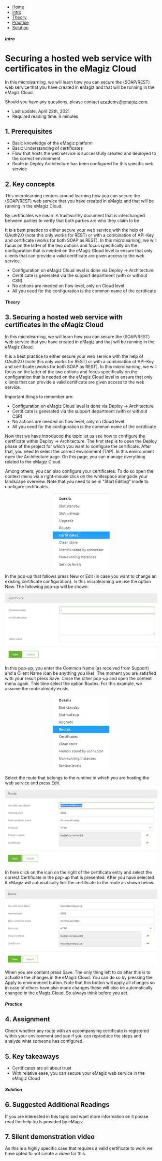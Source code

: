 <div class="ez-academy">
    <div class="ez-academy__body">
        <main class="micro-learning">
        <ul class="doc-nav">
            <li class="doc-nav__item"><a href="../../docs/microlearning/novice-securing-your-data-traffic-index" class="doc-nav__link">Home</a></li>
            <li class="doc-nav__item"><a href="#intro" class="doc-nav__link">Intro</a></li>
            <li class="doc-nav__item"><a href="#theory" class="doc-nav__link">Theory</a></li>
            <li class="doc-nav__item"><a href="#practice" class="doc-nav__link">Practice</a></li>
            <li class="doc-nav__item"><a href="#solution" class="doc-nav__link">Solution</a></li>
        </ul>

<div class="doc">

##### Intro

# Securing a hosted web service with certificates in the eMagiz Cloud
 
In this microlearning, we will learn how you can secure the (SOAP/REST) web service that you have created in eMagiz and that will be running in the eMagiz Cloud.

Should you have any questions, please contact academy@emagiz.com.

- Last update: April 22th, 2021
- Required reading time: 6 minutes

## 1. Prerequisites
- Basic knowledge of the eMagiz platform
- Basic Understanding of certificates
- Flow that hosts the web service is successfully created and deployed to the correct environment
- Route in Deploy Architecture has been configured for this specific web service

## 2. Key concepts
This microlearning centers around learning how you can secure the (SOAP/REST) web service that you have created in eMagiz and that will be running in the eMagiz Cloud.

By certificates we mean: A trustworthy document that is interchanged between parties to verify that both parties are who they claim to be

It is a best practice to either secure your web service with the help of OAuth2.0 (note this only works for REST) or with a combination of API-Key and certificate (works for both SOAP as REST).
In this microlearning, we will focus on the latter of the two options and focus specifically on the configuration that is needed on the eMagiz Cloud level to ensure that only clients that can provide a valid certificate are given access to the web service.

- Configuration on eMagiz Cloud level is done via Deploy -> Architecture
- Certificate is generated via the support department (with or without CSR)
- No actions are needed on flow level, only on Cloud level
- All you need for the configuration is the common name of the certificate

##### Theory
  
## 3. Securing a hosted web service with certificates in the eMagiz Cloud

In this microlearning, we will learn how you can secure the (SOAP/REST) web service that you have created in eMagiz and that will be running in the eMagiz Cloud.

It is a best practice to either secure your web service with the help of OAuth2.0 (note this only works for REST) or with a combination of API-Key and certificate (works for both SOAP as REST).
In this microlearning, we will focus on the latter of the two options and focus specifically on the configuration that is needed on the eMagiz Cloud level to ensure that only clients that can provide a valid certificate are given access to the web service.

Important things to remember are:

- Configuration on eMagiz Cloud level is done via Deploy -> Architecture
- Certificate is generated via the support department (with or without CSR)
- No actions are needed on flow level, only on Cloud level
- All you need for the configuration is the common name of the certificate

Now that we have introduced the topic let us see how to configure the certificate within Deploy -> Architecture. The first step is to open the Deploy phase of the project for which you want to configure the certificate. After that, you need to select the correct environment (TAP). In this environment open the Architecture page. On this page, you can manage everything related to the eMagiz Cloud.

Among others, you can also configure your certificates. To do so open the context menu via a right-mouse click on the whitespace alongside your landscape overview. Note that you need to be in "Start Editing" mode to configure certificates.

<p align="center"><img src="../../img/microlearning/intermediate-securing-your-data-traffic-securing-a-hosted-webservice-with-certificates-in-the-emagiz-cloud--certificates-context-menu.png"></p>

In the pop-up that follows press New or Edit (in case you want to change an existing certificate configuration). In this microlearning we use the option New. The following pop-up will be shown:

<p align="center"><img src="../../img/microlearning/intermediate-securing-your-data-traffic-securing-a-hosted-webservice-with-certificates-in-the-emagiz-cloud--pop-up-certificate-details.png"></p>

In this pop-up, you enter the Common Name (as received from Support) and a Client Name (can be anything you like). The moment you are satisfied with your result press Save. Close the other pop-up and open the context menu again. This time select the option Routes. For this example, we assume the route already exists.

<p align="center"><img src="../../img/microlearning/intermediate-securing-your-data-traffic-securing-a-hosted-webservice-with-certificates-in-the-emagiz-cloud--routes-context-menu.png"></p>

Select the route that belongs to the runtime in which you are hosting the web service and press Edit.

<p align="center"><img src="../../img/microlearning/intermediate-securing-your-data-traffic-securing-a-hosted-webservice-with-certificates-in-the-emagiz-cloud--route-edit-screen.png"></p>

In here click on the icon on the right of the certificate entry and select the correct Certificate in the pop-up that is presented. After you have selected it eMagiz will automatically link the certificate to the route as shown below.

<p align="center"><img src="../../img/microlearning/intermediate-securing-your-data-traffic-securing-a-hosted-webservice-with-certificates-in-the-emagiz-cloud--route-edit-screen-filled-in.png"></p>

When you are content press Save. The only thing left to do after this is to actualize the changes in the eMagiz Cloud. You can do so by pressing the Apply to environment button. Note that this button will apply all changes so in case of others have also made changes these will also be automatically changed in the eMagiz Cloud. So always think before you act.

##### Practice

## 4. Assignment

Check whether any route with an accompanying certificate is registered within your environment and see if you can reproduce the steps and analyze what someone has configured.

## 5. Key takeaways

- Certificates are all about trust
- With relative ease, you can secure your eMagiz web service in the eMagiz Cloud

##### Solution

## 6. Suggested Additional Readings

If you are interested in this topic and want more information on it please read the help texts provided by eMagiz

## 7. Silent demonstration video

As this is a highly specific case that requires a valid certificate to work we have opted to not create a video for this.

</div>
</main>
</div>
</div>